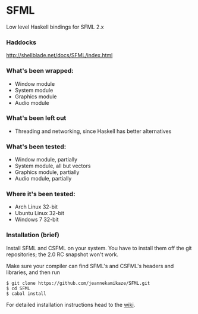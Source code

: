 SFML
====

Low level Haskell bindings for SFML 2.x

### Haddocks
http://shellblade.net/docs/SFML/index.html


### What's been wrapped:

* Window module
* System module
* Graphics module
* Audio module

### What's been left out

* Threading and networking, since Haskell has better alternatives

### What's been tested:

* Window module, partially
* System module, all but vectors
* Graphics module, partially
* Audio module, partially

### Where it's been tested:

* Arch Linux 32-bit
* Ubuntu Linux 32-bit
* Windows 7 32-bit

### Installation (brief)

Install SFML and CSFML on your system. You have to install them off the git repositories; the 2.0 RC snapshot won't work.

Make sure your compiler can find SFML's and CSFML's headers and libraries, and then run

```
$ git clone https://github.com/jeannekamikaze/SFML.git
$ cd SFML
$ cabal install
```

For detailed installation instructions head to the [wiki][1].

[0]: https://github.com/jeannekamikaze/SFML/blob/master/demos/demos.cabal
[1]: https://github.com/jeannekamikaze/SFML/wiki